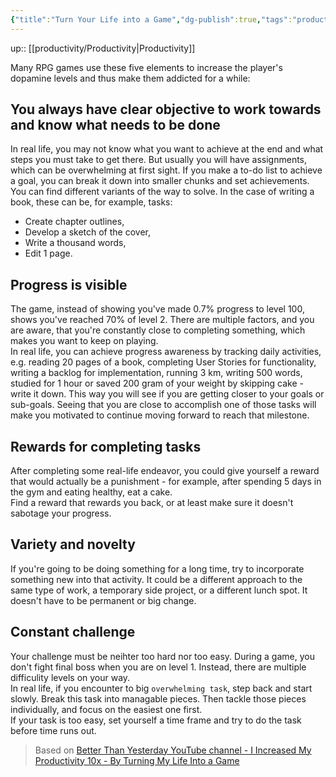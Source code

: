 ```yaml
---
{"title":"Turn Your Life into a Game","dg-publish":true,"tags":"productivity","language":"en","permalink":"/productivity/turn-your-life-into-a-game/","dgPassFrontmatter":true}
---
```


up:: [[productivity/Productivity\|Productivity]]

Many RPG games use these five elements to increase the player's dopamine levels and thus make them addicted for a while:

## You always have clear objective to work towards and know what needs to be done

In real life, you may not know what you want to achieve at the end and what steps you must take to get there. But usually you will have assignments, which can be overwhelming at first sight. If you make a to-do list to achieve a goal, you can break it down into smaller chunks and set achievements. You can find different variants of the way to solve. In the case of writing a book, these can be, for example, tasks:

- Create chapter outlines,
- Develop a sketch of the cover,
- Write a thousand words,
- Edit 1 page.

## Progress is visible

The game, instead of showing you've made 0.7% progress to level 100, shows you've reached 70% of level 2. There are multiple factors, and you are aware, that you're constantly close to completing something, which makes you want to keep on playing.  
In real life, you can achieve progress awareness by tracking daily activities, e.g. reading 20 pages of a book, completing User Stories for functionality, writing a backlog for implementation, running 3 km, writing 500 words, studied for 1 hour or saved 200 gram of your weight by skipping cake - write it down. This way you will see if you are getting closer to your goals or sub-goals. Seeing that you are close to accomplish one of those tasks will make you motivated to continue moving forward to reach that milestone.

## Rewards for completing tasks

After completing some real-life endeavor, you could give yourself a reward that would actually be a punishment - for example, after spending 5 days in the gym and eating healthy, eat a cake.  
Find a reward that rewards you back, or at least make sure it doesn't sabotage your progress.

## Variety and novelty

If you're going to be doing something for a long time, try to incorporate something new into that activity. It could be a different approach to the same type of work, a temporary side project, or a different lunch spot. It doesn't have to be permanent or big change.

## Constant challenge

Your challenge must be neihter too hard nor too easy. During a game, you don't fight final boss when you are on level 1. Instead, there are multiple difficulity levels on your way.  
In real life, if you encounter to big `overwhelming task`, step back and start slowly. Break this task into managable pieces. Then tackle those pieces individually, and focus on the easiest one first.  
If your task is too easy, set yourself a time frame and try to do the task before time runs out.

>Based on [Better Than Yesterday YouTube channel - I Increased My Productivity 10x - By Turning My Life Into a Game](https://www.youtube.com/watch?v=s6tLGo9yij0)